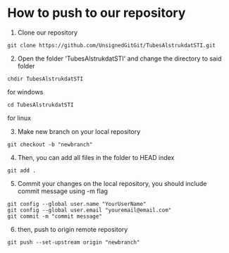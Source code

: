 # How to push to our repository

1. Clone our repository
```console
git clone https://github.com/UnsignedGitGit/TubesAlstrukdatSTI.git
```

2. Open the folder 'TubesAlstrukdatSTI' and change the directory to said folder
```console
chdir TubesAlstrukdatSTI
```
for windows

```console
cd TubesAlstrukdatSTI
```
for linux

3. Make new branch on your local repository
```console
git checkout -b "newbranch"
```

4. Then, you can add all files in the folder to HEAD index
```console
git add .
```

5. Commit your changes on the local repository, you should include commit message using -m flag
```console
git config --global user.name "YourUserName"
git config --global user.email "youremail@email.com"
git commit -m "commit message"
```

6. then, push to origin remote repository
```console
git push --set-upstream origin "newbranch"
```